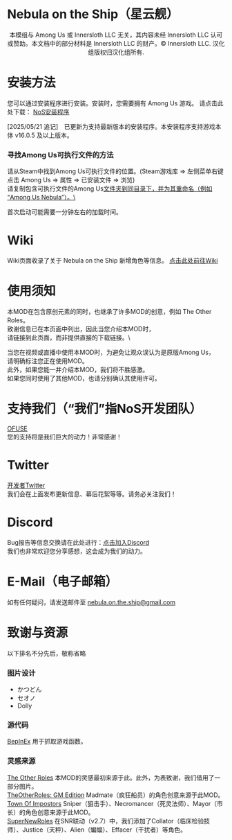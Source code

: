 # Nebula on the Ship（星云舰）

<p align="center">
本模组与 Among Us 或 Innersloth LLC 无关，其内容未经 Innersloth LLC 认可或赞助。本文档中的部分材料是 Innersloth LLC 的财产。© Innersloth LLC. 汉化组版权归汉化组所有.
</p>

# 安装方法

您可以通过安装程序进行安装。安装时，您需要拥有 Among Us 游戏。
请点击此处下载： [NoS安装程序](https://github.com/Dolly1016/Nebula/releases/download/v%2Cv2.21.0.2%2C107%2C1380/Nebula_on_the_Ship_Installer.exe)

[2025/05/21 追记]　已更新为支持最新版本的安装程序。本安装程序支持游戏本体 v16.0.5 及以上版本。

### 寻找Among Us可执行文件的方法
请从Steam中找到Among Us可执行文件的位置。(Steam游戏库 ⇒ 左侧菜单右键点击 Among Us ⇒ 属性 ⇒ 已安装文件 ⇒ 浏览)\
请复制包含可执行文件的Among Us<ins>文件夹到同目录下，并为其重命名（例如 “Among Us Nebula”）。\

首次启动可能需要一分钟左右的加载时间。

# Wiki

Wiki页面收录了关于 Nebula on the Ship 新增角色等信息。 [点击此处前往Wiki](https://dolly1016.github.io/NebulaWiki)

# 使用须知
本MOD在包含原创元素的同时，也继承了许多MOD的创意，例如 The Other Roles。\
致谢信息已在本页面中列出，因此当您介绍本MOD时，\
请链接到此页面，而非提供直接的下载链接。\

当您在视频或直播中使用本MOD时，为避免让观众误认为是原版Among Us，\
请明确标注您正在使用MOD。\
此外，如果您能一并介绍本MOD，我们将不胜感激。\
如果您同时使用了其他MOD，也请分别确认其使用许可。

# 支持我们（“我们”指NoS开发团队）
[OFUSE](https://ofuse.me/nebulaontheship)\
您的支持将是我们巨大的动力！非常感谢！

# Twitter
[开发者Twitter](https://twitter.com/NebulaOnTheShip)\
我们会在上面发布更新信息、幕后花絮等等。请务必关注我们！

# Discord
Bug报告等信息交换请在此处进行：[点击加入Discord](https://discord.gg/kHNZD4pq9E)\
我们也非常欢迎您分享感想，这会成为我们的动力。

# E-Mail（电子邮箱）
如有任何疑问，请发送邮件至 [nebula.on.the.ship@gmail.com](nebula.on.the.ship@gmail.com)

# 致谢与资源

以下排名不分先后，敬称省略

### 图片设计
- かつどん
- セオノ
- Dolly

### 源代码

[BepInEx](https://github.com/BepInEx) 用于抓取游戏函数。

### 灵感来源

[The Other Roles](https://github.com/Eisbison/TheOtherRoles) 本MOD的灵感最初来源于此。此外，为表致谢，我们借用了一部分图片。\
[TheOtherRoles: GM Edition](https://github.com/yukinogatari/TheOtherRoles-GM) Madmate（疯狂船员）的角色创意来源于此MOD。\
[Town Of Impostors](https://github.com/Town-of-Impostors/TownOfImpostors) Sniper（狙击手）、Necromancer（死灵法师）、Mayor（市长）的角色创意来源于此MOD。\
[SuperNewRoles](https://github.com/SuperNewRoles/SuperNewRoles) 在SNR联动（v2.7）中，我们添加了Collator（临床检验技师）、Justice（天秤）、Alien（蝙蝠）、Effacer（干扰者）等角色。




